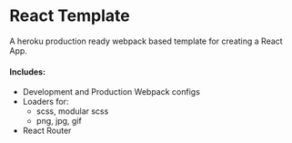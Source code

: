 # React Template

A heroku production ready webpack based template for creating a React App.

#### Includes:
- Development and Production Webpack configs
- Loaders for:
  - scss, modular scss
  - png, jpg, gif
- React Router
